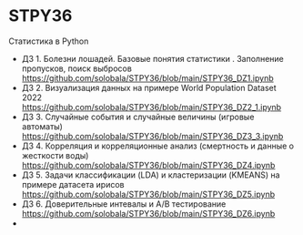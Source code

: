 # STPY36
Статистика в Python

* ДЗ 1. Болезни лошадей. Базовые понятия статистики . Заполнение пропусков, поиск выбросов https://github.com/solobala/STPY36/blob/main/STPY36_DZ1.ipynb
* ДЗ 2. Визуализация данных на примере World Population Dataset 2022 https://github.com/solobala/STPY36/blob/main/STPY36_DZ2_1.ipynb
* ДЗ 3. Случайные события и случайные величины (игровые автоматы) https://github.com/solobala/STPY36/blob/main/STPY36_DZ3_3.ipynb
* ДЗ 4. Корреляция и корреляционные анализ (смертность и данные о жесткости воды) https://github.com/solobala/STPY36/blob/main/STPY36_DZ4.ipynb
* ДЗ 5. Задачи классификации (LDA) и кластеризации (KMEANS) на примере датасета ирисов https://github.com/solobala/STPY36/blob/main/STPY36_DZ5.ipynb
* ДЗ 6. Доверительные интевалы и A/B тестирование https://github.com/solobala/STPY36/blob/main/STPY36_DZ6.ipynb
* 
